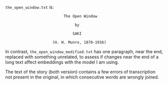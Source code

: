 <!-- SPDX-License-Identifier: 0BSD -->

`the_open_window.txt` is:

```text
                          The Open Window

                               by

                              SAKI

                     (H. H. Munro, 1870-1916)
```

In contrast, `the_open_window_modified.txt` has one paragraph, near the end,
replaced with something unrelated, to assess if changes near the end of a long
text affect embeddings with the model I am using.

The text of the story (both version) contains a few errors of transcription not
present in the original, in which consecutive words are wrongly joined.
